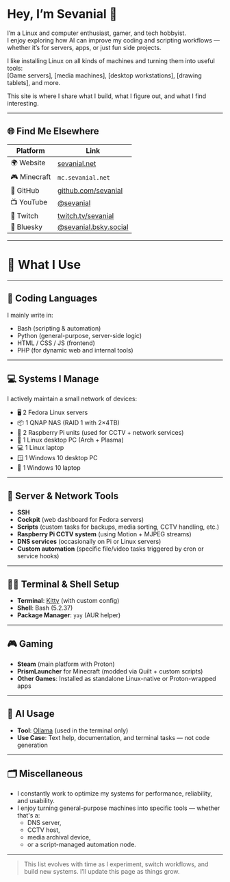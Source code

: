 # Hey, I’m Sevanial 👋

I’m a Linux and computer enthusiast, gamer, and tech hobbyist.  
I enjoy exploring how AI can improve my coding and scripting workflows — whether it’s for servers, apps, or just fun side projects.

I like installing Linux on all kinds of machines and turning them into useful tools:  
[Game servers], [media machines], [desktop workstations], [drawing tablets], and more.

This site is where I share what I build, what I figure out, and what I find interesting.

---


## 🌐 Find Me Elsewhere

| Platform     | Link                                  |
|--------------|----------------------------------------|
| 🌍 Website   | [sevanial.net](https://sevanial.net)   |
| 🎮 Minecraft | `mc.sevanial.net`                      |
| 🧠 GitHub    | [github.com/sevanial](https://github.com/sevanial) |
| 📺 YouTube   | [@sevanial](https://youtube.com/@sevanial) |
| 🔴 Twitch    | [twitch.tv/sevanial](https://twitch.tv/sevanial) |
| 🌌 Bluesky   | [@sevanial.bsky.social](https://bsky.app/profile/sevanial.bsky.social) |

---

# 🧰 What I Use

---

## 🧠 Coding Languages

I mainly write in:

- Bash (scripting & automation)
- Python (general-purpose, server-side logic)
- HTML / CSS / JS (frontend)
- PHP (for dynamic web and internal tools)

---

## 💻 Systems I Manage

I actively maintain a small network of devices:

- 🖥️ 2 Fedora Linux servers
- 📦 1 QNAP NAS (RAID 1 with 2×4TB)
- 🍓 2 Raspberry Pi units (used for CCTV + network services)
- 🐧 1 Linux desktop PC (Arch + Plasma)
- 💻 1 Linux laptop
- 🪟 1 Windows 10 desktop PC
- 💼 1 Windows 10 laptop

---

## 🔧 Server & Network Tools

- **SSH**
- **Cockpit** (web dashboard for Fedora servers)
- **Scripts** (custom tasks for backups, media sorting, CCTV handling, etc.)
- **Raspberry Pi CCTV system** (using Motion + MJPEG streams)
- **DNS services** (occasionally on Pi or Linux servers)
- **Custom automation** (specific file/video tasks triggered by cron or service hooks)

---

## 🧑‍💻 Terminal & Shell Setup

- **Terminal**: [Kitty](https://sw.kovidgoyal.net/kitty/) (with custom config)
- **Shell**: Bash (5.2.37)
- **Package Manager**: `yay` (AUR helper)  
---

## 🎮 Gaming

- **Steam** (main platform with Proton)
- **PrismLauncher** for Minecraft (modded via Quilt + custom scripts)
- **Other Games**: Installed as standalone Linux-native or Proton-wrapped apps

---

## 🤖 AI Usage

- **Tool**: [Ollama](https://ollama.com) (used in the terminal only)
- **Use Case**: Text help, documentation, and terminal tasks — not code generation

---

## 🗂 Miscellaneous

- I constantly work to optimize my systems for performance, reliability, and usability.
- I enjoy turning general-purpose machines into specific tools — whether that's a:
  - DNS server,
  - CCTV host,
  - media archival device,
  - or a script-managed automation node.

---

> This list evolves with time as I experiment, switch workflows, and build new systems. I’ll update this page as things grow.


